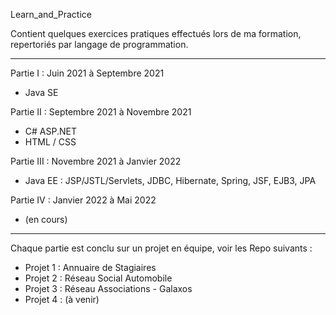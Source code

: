 Learn_and_Practice

Contient quelques exercices pratiques effectués lors de ma formation, 
repertoriés par langage de programmation.

--------------------------------------------------------------------

Partie I : Juin 2021 à Septembre 2021
- Java SE


Partie II : Septembre 2021 à Novembre 2021
- C# ASP.NET
- HTML / CSS


Partie III : Novembre 2021 à Janvier 2022
- Java EE : JSP/JSTL/Servlets, JDBC, Hibernate, Spring, JSF, EJB3, JPA


Partie IV : Janvier 2022 à Mai 2022
- (en cours)

***************************************************************************


Chaque partie est conclu sur un projet en équipe, voir les Repo suivants :
- Projet 1 : Annuaire de Stagiaires
- Projet 2 : Réseau Social Automobile
- Projet 3 : Réseau Associations - Galaxos
- Projet 4 : (à venir)

